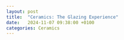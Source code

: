 ```yaml
---
layout: post
title:  "Ceramics: The Glazing Experience"
date:   2024-11-07 09:38:00 +0100
categories: Ceramics
---
```


